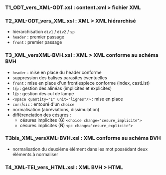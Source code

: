 ### T1_ODT_vers_XML-ODT.xsl : content.xml > fichier XML

### T2_XML-ODT_vers_XML.xsl : XML > XML hiérarchisé
- hierarchisation `div1` / `div2` / `sp`
- `header` : premier passage
- `front` : premier passage

### T3_XML_versXML-BVH.xsl : XML > XML conforme au schéma BVH
- `header` : mise en place du header conforme
- suppression des balises parasites éventuelles
- `front` : mise en place d'un frontiespiece conforme (index, castList)
- `l`/`p` : gestion des alinéas (implicites et explicites)
- `l`/`p` : gestion des cul de lampe
- `<space quantity="1" unit="lignes"/>` : mise en place
- `corr`/`sic` : entouré d'un `choice`
- normalisation (abréviations, dissimulation)
- différenciation des césures : 
  - césures implicites (Ĝ) `<choice change="cesure_implicite">`
  - césures implicites (Ñ) `<pc change="cesure_explicite">`
  
### T3bis_XML_versXML-BVH.xsl : XML conforme au schéma BVH

- normalisation du deuxième élément dans les mot possédant deux éléments à normaliser

### T4_XML-TEI_vers_HTML.xsl : XML BVH > HTML

